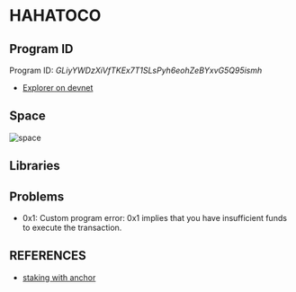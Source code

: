 # HAHATOCO

## Program ID

Program ID: *GLiyYWDzXiVfTKEx7T1SLsPyh6eohZeBYxvG5Q95ismh*

- [Explorer on devnet](https://explorer.solana.com/address/GLiyYWDzXiVfTKEx7T1SLsPyh6eohZeBYxvG5Q95ismh?cluster=devnet)

## Space
![space](https://hackmd.io/_uploads/SyxoWWrNj.png)

## Libraries

## Problems
- 0x1: Custom program error: 0x1 implies that you have insufficient funds to execute the transaction.


## REFERENCES
- [staking with anchor](https://buildspace.so/p/solana-core/lessons/staking-with-anchor)
